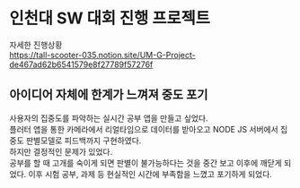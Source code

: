 # 인천대 SW 대회 진행 프로젝트  
자세한 진행상황  
https://tall-scooter-035.notion.site/UM-G-Project-de467ad62b6541579e8f27789f57276f

## 아이디어 자체에 한계가 느껴져 중도 포기 
사용자의 집중도를 파악하는 실시간 공부 앱을 만들고 싶었다.   
플러터 앱을 통한 카메라에서 리얼타임으로 데이터를 받아오고 NODE JS 서버에서 집중도 판별모델로 피드백까지 구현하였다.  
하지만 결정적인 문제가 있었다.  
공부를 할 때 고개를 숙이게 되면 판별이 불가능하다는 것을 중간 보고 이후에 깨닫게 되었다. 
이후 시험 공부, 과제 등 현실적인 시간에 부족함을 느꼈고 포기하게 되었다.
